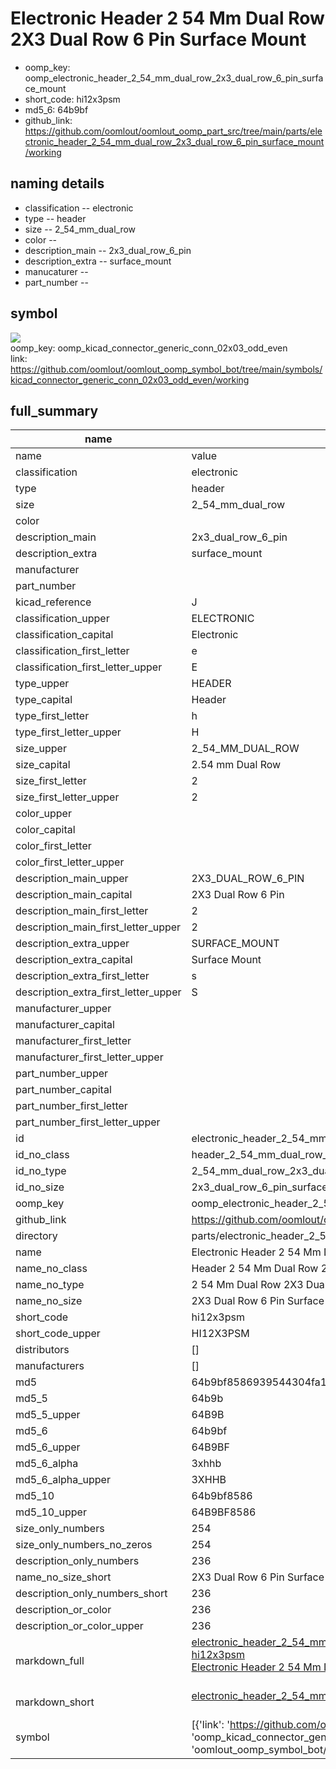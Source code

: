 # Electronic Header 2 54 Mm Dual Row 2X3 Dual Row 6 Pin Surface Mount

  
* oomp_key: oomp_electronic_header_2_54_mm_dual_row_2x3_dual_row_6_pin_surface_mount 
* short_code: hi12x3psm
* md5_6: 64b9bf  
* github_link: https://github.com/oomlout/oomlout_oomp_part_src/tree/main/parts/electronic_header_2_54_mm_dual_row_2x3_dual_row_6_pin_surface_mount/working  
## naming details
* classification -- electronic
* type -- header
* size -- 2_54_mm_dual_row
* color -- 
* description_main -- 2x3_dual_row_6_pin
* description_extra -- surface_mount
* manucaturer -- 
* part_number -- 



## symbol

![](symbol/{index}}/working/working_600.png)  
oomp_key: oomp_kicad_connector_generic_conn_02x03_odd_even  
link: https://github.com/oomlout/oomlout_oomp_symbol_bot/tree/main/symbols/kicad_connector_generic_conn_02x03_odd_even/working  


## full_summary
| name | value | 
| --- | --- | 
| name | value | 
| classification | electronic | 
| type | header | 
| size | 2_54_mm_dual_row | 
| color |  | 
| description_main | 2x3_dual_row_6_pin | 
| description_extra | surface_mount | 
| manufacturer |  | 
| part_number |  | 
| kicad_reference | J | 
| classification_upper | ELECTRONIC | 
| classification_capital | Electronic | 
| classification_first_letter | e | 
| classification_first_letter_upper | E | 
| type_upper | HEADER | 
| type_capital | Header | 
| type_first_letter | h | 
| type_first_letter_upper | H | 
| size_upper | 2_54_MM_DUAL_ROW | 
| size_capital | 2.54 mm Dual Row | 
| size_first_letter | 2 | 
| size_first_letter_upper | 2 | 
| color_upper |  | 
| color_capital |  | 
| color_first_letter |  | 
| color_first_letter_upper |  | 
| description_main_upper | 2X3_DUAL_ROW_6_PIN | 
| description_main_capital | 2X3 Dual Row 6 Pin | 
| description_main_first_letter | 2 | 
| description_main_first_letter_upper | 2 | 
| description_extra_upper | SURFACE_MOUNT | 
| description_extra_capital | Surface Mount | 
| description_extra_first_letter | s | 
| description_extra_first_letter_upper | S | 
| manufacturer_upper |  | 
| manufacturer_capital |  | 
| manufacturer_first_letter |  | 
| manufacturer_first_letter_upper |  | 
| part_number_upper |  | 
| part_number_capital |  | 
| part_number_first_letter |  | 
| part_number_first_letter_upper |  | 
| id | electronic_header_2_54_mm_dual_row_2x3_dual_row_6_pin_surface_mount | 
| id_no_class | header_2_54_mm_dual_row_2x3_dual_row_6_pin_surface_mount | 
| id_no_type | 2_54_mm_dual_row_2x3_dual_row_6_pin_surface_mount | 
| id_no_size | 2x3_dual_row_6_pin_surface_mount | 
| oomp_key | oomp_electronic_header_2_54_mm_dual_row_2x3_dual_row_6_pin_surface_mount | 
| github_link | https://github.com/oomlout/oomlout_oomp_part_src/tree/main/parts/electronic_header_2_54_mm_dual_row_2x3_dual_row_6_pin_surface_mount/working | 
| directory | parts/electronic_header_2_54_mm_dual_row_2x3_dual_row_6_pin_surface_mount | 
| name | Electronic Header 2 54 Mm Dual Row 2X3 Dual Row 6 Pin Surface Mount | 
| name_no_class | Header 2 54 Mm Dual Row 2X3 Dual Row 6 Pin Surface Mount | 
| name_no_type | 2 54 Mm Dual Row 2X3 Dual Row 6 Pin Surface Mount | 
| name_no_size | 2X3 Dual Row 6 Pin Surface Mount | 
| short_code | hi12x3psm | 
| short_code_upper | HI12X3PSM | 
| distributors | [] | 
| manufacturers | [] | 
| md5 | 64b9bf8586939544304fa1b2b7765ace | 
| md5_5 | 64b9b | 
| md5_5_upper | 64B9B | 
| md5_6 | 64b9bf | 
| md5_6_upper | 64B9BF | 
| md5_6_alpha | 3xhhb | 
| md5_6_alpha_upper | 3XHHB | 
| md5_10 | 64b9bf8586 | 
| md5_10_upper | 64B9BF8586 | 
| size_only_numbers | 254 | 
| size_only_numbers_no_zeros | 254 | 
| description_only_numbers | 236 | 
| name_no_size_short | 2X3 Dual Row 6 Pin Surface Mount | 
| description_only_numbers_short | 236 | 
| description_or_color | 236 | 
| description_or_color_upper | 236 | 
| markdown_full | [electronic_header_2_54_mm_dual_row_2x3_dual_row_6_pin_surface_mount](https://github.com/oomlout/oomlout_oomp_part_src/tree/main/parts/electronic_header_2_54_mm_dual_row_2x3_dual_row_6_pin_surface_mount/working)<br>[hi12x3psm](https://github.com/oomlout/oomlout_oomp_part_src/tree/main/parts/electronic_header_2_54_mm_dual_row_2x3_dual_row_6_pin_surface_mount/working)<br>[Electronic Header 2 54 Mm Dual Row 2X3 Dual Row 6 Pin Surface Mount](https://github.com/oomlout/oomlout_oomp_part_src/tree/main/parts/electronic_header_2_54_mm_dual_row_2x3_dual_row_6_pin_surface_mount/working)<br><br> | 
| markdown_short | [electronic_header_2_54_mm_dual_row_2x3_dual_row_6_pin_surface_mount](https://github.com/oomlout/oomlout_oomp_part_src/tree/main/parts/electronic_header_2_54_mm_dual_row_2x3_dual_row_6_pin_surface_mount/working)<br><br> | 
| symbol | [{'link': 'https://github.com/oomlout/oomlout_oomp_symbol_bot/tree/main/symbols/kicad_connector_generic_conn_02x03_odd_even', 'oomp_key': 'oomp_kicad_connector_generic_conn_02x03_odd_even', 'directory': 'oomlout_oomp_symbol_bot/symbols/kicad_connector_generic_conn_02x03_odd_even//working/working.kicad_sym', 'index': 0}] | 
